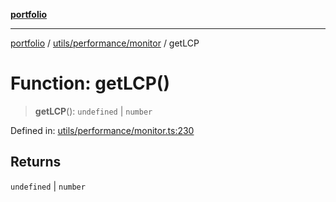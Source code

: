 [**portfolio**](../../../../README.md)

***

[portfolio](../../../../modules.md) / [utils/performance/monitor](../README.md) / getLCP

# Function: getLCP()

> **getLCP**(): `undefined` \| `number`

Defined in: [utils/performance/monitor.ts:230](https://github.com/tnorlund/Portfolio/blob/16a20d9581c3a0b225aa98c97250aeae19945fe7/portfolio/utils/performance/monitor.ts#L230)

## Returns

`undefined` \| `number`
